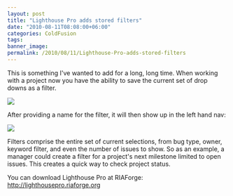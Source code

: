 ```yaml
---
layout: post
title: "Lighthouse Pro adds stored filters"
date: "2010-08-11T08:08:00+06:00"
categories: ColdFusion 
tags: 
banner_image: 
permalink: /2010/08/11/Lighthouse-Pro-adds-stored-filters
---
```


This is something I've wanted to add for a long, long time. When working with a project now you have the ability to save the current set of drop downs as a filter. 

<img src="https://static.raymondcamden.com/images/Screen shot 2010-08-11 at 6.39.06 AM.png" />

After providing a name for the filter, it will then show up in the left hand nav:

<img src="https://static.raymondcamden.com/images/cfjedi/Screen shot 2010-08-11 at 6.38.35 AM.png" />

Filters comprise the entire set of current selections, from bug type, owner, keyword filter, and even the number of issues to show. So as an example, a manager could create a filter for a project's next milestone limited to open issues. This creates a quick way to check project status.

You can download Lighthouse Pro at RIAForge: <a href="http://lighthousepro.riaforge.org">http://lighthousepro.riaforge.org</a>